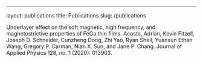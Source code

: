 ---
layout: publications
title: Publications
slug: /publications

Underlayer effect on the soft magnetic, high frequency, and magnetostrictive properties of FeGa thin films.
Acosta, Adrian, Kevin Fitzell, Joseph D. Schneider, Cunzheng Dong, Zhi Yao, Ryan Sheil, Yuanxun Ethan Wang, Gregory P. Carman, Nian X. Sun, and Jane P. Chang. 
Journal of Applied Physics 128, no. 1 (2020): 013903.

<br />
<br />
